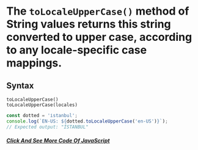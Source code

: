 # The `toLocaleUpperCase()` method of String values returns this string converted to upper case, according to any locale-specific case mappings.
## Syntax
```
toLocaleUpperCase()
toLocaleUpperCase(locales)

```

```javascript
const dotted = 'i̇stanbul';
console.log(`EN-US: ${dotted.toLocaleUpperCase('en-US')}`);
// Expected output: "İSTANBUL"
```
##### [Click And See More Code Of JavaScript](../js/31.toLocaleUpperCase.js)